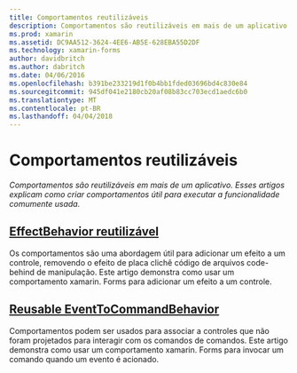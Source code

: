 ```yaml
---
title: Comportamentos reutilizáveis
description: Comportamentos são reutilizáveis em mais de um aplicativo. Esses artigos explicam como criar comportamentos útil para executar a funcionalidade comumente usada.
ms.prod: xamarin
ms.assetid: DC9AA512-3624-4EE6-AB5E-628EBA55D2DF
ms.technology: xamarin-forms
author: davidbritch
ms.author: dabritch
ms.date: 04/06/2016
ms.openlocfilehash: b391be233219d1f0b4bb1fded03696bd4c830e84
ms.sourcegitcommit: 945df041e2180cb20af08b83cc703ecd1aedc6b0
ms.translationtype: MT
ms.contentlocale: pt-BR
ms.lasthandoff: 04/04/2018
---
```

# <a name="reusable-behaviors"></a>Comportamentos reutilizáveis

_Comportamentos são reutilizáveis em mais de um aplicativo. Esses artigos explicam como criar comportamentos útil para executar a funcionalidade comumente usada._

## <a name="reusable-effectbehavioreffect-behaviormd"></a>[EffectBehavior reutilizável](effect-behavior.md)

Os comportamentos são uma abordagem útil para adicionar um efeito a um controle, removendo o efeito de placa clichê código de arquivos code-behind de manipulação. Este artigo demonstra como usar um comportamento xamarin. Forms para adicionar um efeito a um controle.

## <a name="reusable-eventtocommandbehaviorevent-to-command-behaviormd"></a>[Reusable EventToCommandBehavior](event-to-command-behavior.md)

Comportamentos podem ser usados para associar a controles que não foram projetados para interagir com os comandos de comandos. Este artigo demonstra como usar um comportamento xamarin. Forms para invocar um comando quando um evento é acionado.

